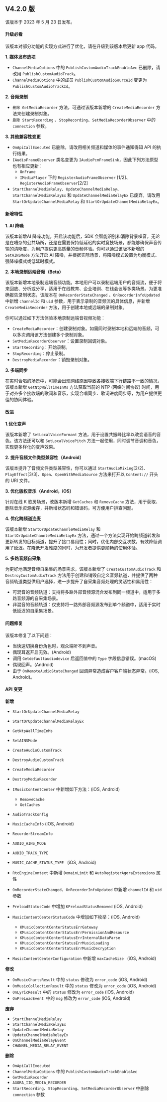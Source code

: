 ## V4.2.0 版

该版本于 2023 年 5 月 23 日发布。

#### 升级必看

该版本对部分功能的实现方式进行了优化，请在升级到该版本后更新 app 代码。

**1. 媒体发布选项**

- `ChannelMediaOptions` 中的 `PublishCustomAudioTrackEnableAec` 已删除，请改用 `PublishCustomAudioTrack`。
- `ChannelMediaOptions` 中的成员 `PublishCustomAudioSourceId` 变更为 `PublishCustomAudioTrackId`。

**2. 音频录制**

- `删除 GetMediaRecorder` 方法，可通过该版本新增的 `CreateMediaRecorder` 方法来创建录制对象。
- `删除 StartRecording` 、`StopRecording`、`SetMediaRecorderObserver` 中的 `connection` 参数。

**3. 其他兼容性变更**

- `OnApiCallExecuted` 已删除，请改用相关频道和媒体的事件通知得知 API 的执行结果。
- `IAudioFrameObserver` 类名变更为 `IAudioPcmFrameSink`，因此下列方法原型也有相应更新：
  - `OnFrame`
  - `IMediaPlayer` 下的 `RegisterAudioFrameObserver` [1/2]、`RegisterAudioFrameObserver`[2/2]
- `StartChannelMediaRelay`、`UpdateChannelMediaRelay`、`StartChannelMediaRelayEx` 和 `UpdateChannelMediaRelayEx` 已废弃，请改用 `StartOrUpdateChannelMediaRelay` 和 `StartOrUpdateChannelMediaRelayEx`。

#### 新增特性

**1. AI 降噪**

该版本新增AI 降噪功能。开启该功能后，SDK 会智能识别和消除背景噪音，无论是在嘈杂的公共场所，还是在需要保持低延迟的实时竞技场景，都能够确保声音传输的清晰度，为用户提供更高质量的音频体验。你可以通过该版本新增的 `SetAINSMode` 方法开启 AI 降噪，并根据实际场景，将降噪模式设置为均衡模式、强降噪模式或低延时模式。

**2. 本地录制远端音频（Beta）**

该版本新增本地录制远端音频功能。本地用户可以录制远端用户的音频流，便于将来回放、分析或分享，适用于在线教育、企业培训、在线会议等多类场景。为更准确报告录制状态，该版本在 `OnRecorderStateChanged` 、`OnRecorderInfoUpdated` 中新增 `channelId` 和 `uid` 参数，用于表示录制的音频流的具体信息，并新增 `CreateMediaRecorder` 方法，用于创建本地或远端的录制对象。

你可以通过如下方法体验本地录制远端音视频功能：

- `CreateMediaRecorder`：创建录制对象。如需同时录制本地和远端的音频，可以多次调用该方法创建多个录制对象。
- `SetMediaRecorderObserver`：设置录制回调对象。
- `StartRecording`：开始录制。
- `StopRecording`：停止录制。
- `DestroyMediaRecorder`：销毁录制对象。

**3. 多端同步**

在实时合唱的场景中，可能会出现网络原因导致各接收端下行链路不一致的情况，该版本新增 `GetNtpWallTimeInMs` 方法获取当前的 NTP (网络时间协议) 时间，用于对齐多个接收端的歌词和音乐，实现合唱同步、歌词进度同步等，为用户提供更佳的协同体验。

#### 改进

**1.优化变声** 

该版本新增了 `SetLocalVoiceFormant` 方法，用于设置共振峰比率以改变语音的音色。该方法还可以和 `SetLocalVoicePitch` 方法一起使用，同时调节音调和音色，实现更多样化的变声效果。


 **2. 提升音频文件类型兼容性（Android）**

该版本提升了音频文件类型兼容性，你可以通过 `StartAudioMixing`[2/2]、`PlayEffect`[3/3]、`Open`、`OpenWithMediaSource` 方法来打开以 `Content://` 开头的 URI 文件。

**3. 优化版权音乐（Android，iOS）**

针对在线 K 歌房场景，改版本新增 `GetCaches` 和 `RemoveCache` 方法，用于获取、删除音乐资源缓存，并新增状态码和错误码，可方便用户排查问题。

**4. 优化跨频道连麦**

该版本新增 `StartOrUpdateChannleMediaRelay` 和 `StartOrUpdateChannleMediaRelayEx` 方法，通过一个方法实现开始跨频道转发和更新转发的目标频道，提升了接口易用性；同时，优化内部交互次数，有效降低调用了延迟。在降低开发难度的同时，为开发者提供更顺畅的使用体验。


**5. 多路音频自采集**

为更好地满足音频自采集的场景需求，该版本新增了 `CreateCustomAudioTrack` 和 `DestroyCustomAudioTrack` 方法用于创建和销毁自定义音频轨道，并提供了两种音频轨道类型供用户选择，进一步提升了自采集音频处理的灵活性和易用性：

- 可混音的音频轨道：支持将多路外部音频源混合发布到同一频道中，适用于多路音频源的自采集场景。
- 非混音的音频轨道：仅支持将一路外部音频源发布到单个频道中，适用于实时低延迟的自采集场景。


#### 问题修复

该版本修复了以下问题：

- 当快速切换身份角色时，观众端听不到声音。
- 偶现耳返开启无效。(Android)
- 调用 `Getdefaultaudiodevice` 后返回值中的 `Type` 字段信息错误。(macOS)
- 偶现回声。(Android)
- 由于 `OnRemoteAudioStateChanged` 回调异常造成客户客户端状态异常。(iOS, Android)。

#### API 变更

**新增**

- `StartOrUpdateChannelMediaRelay`

- `StartOrUpdateChannelMediaRelayEx`

- `GetNtpWallTimeInMs`

- `SetAINSMode`

- `CreateAudioCustomTrack`

- `DestroyAudioCustomTrack`

- `CreateMediaRecorder`

- `DestroyMediaRecorder`

- `IMusicContentCenter` 中新增如下方法：(iOS, Android)
  - `RemoveCache`
  - `GetCaches`

- `AudioTrackConfig`

- `MusicCacheInfo` (iOS, Android)

- `RecorderStreamInfo`

- `AUDIO_AINS_MODE`

- `AUDIO_TRACK_TYPE`

- `MUSIC_CACHE_STATUS_TYPE ` (iOS, Android)

- `RtcEngineContext` 中新增 `DomainLimit` 和 `AutoRegisterAgoraExtensions` 属性

- `OnRecorderStateChanged`、`OnRecorderInfoUpdated` 中新增 `channelId` 和 `uid` 参数

- `PreloadStatusCode` 中增加 `KPreloadStatusRemoved` (iOS, Android)

- `MusicContentCenterStatusCode` 中增加如下枚举：(iOS, Android)
  - `KMusicContentCenterStatusErrGateway`
  - `KMusicContentCenterStatusErrPermissionAndResource`
  - `KMusicContentCenterStatusErrInternalDataParse`
  - `KMusicContentCenterStatusErrMusicLoading`
  - `KMusicContentCenterStatusErrMusicDecryption`

- `MusicContentCenterConfiguration` 中新增 `maxCacheSize ` (iOS, Android)

**修改**

- `OnMusicChartsResult` 中的 `status` 修改为 `error_code` (iOS, Android)
- `OnMusicCollectionResult` 中的 `status` 修改为 `error_code` (iOS, Android)
- `OnLyricResult` 中的 `status` 修改为 `error_code` (iOS, Android)
- `OnPreLoadEvent `中的 `msg` 修改为 `error_code` (iOS, Android)

**废弃**

- `StartChannelMediaRelay`
- `StartChannelMediaRelayEx`
- `UpdateChannelMediaRelay`
- `UpdateChannelMediaRelayEx`
- `OnChannelMediaRelayEvent`
- `CHANNEL_MEDIA_RELAY_EVENT`

**删除**

- `OnApiCallExecuted`
- `ChannelMediaOptions` 中的 `PublishCustomAudioTrackEnableAec`
- `GetMediaRecorder`
- `AGORA_IID_MEDIA_RECORDER` 
- `StartRecording`、`StopRecording`、`SetMediaRecorderObserver` 中删除 `connection` 参数